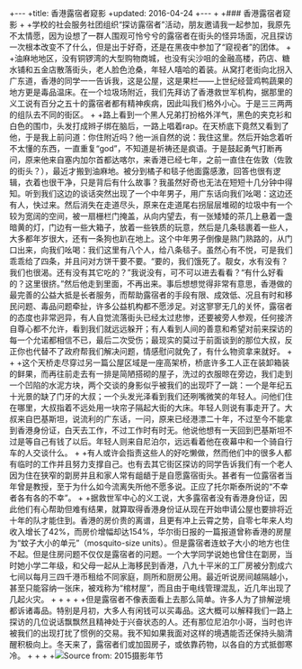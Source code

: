 +---
+title: 香港露宿者窥影
+updated: 2016-04-24
+---
+
+### 香港露宿者窥影
+
+学校的社会服务社团组织“探访露宿者”活动，朋友邀请我一起参加，我原先不太情愿，因为设想了一群人围观可怜兮兮的露宿者在街头的怪异场面，况且探访一次根本改变不了什么，但是出于好奇，还是在黑夜中参加了“窥视者”的团体。
+
+油麻地地区，没有铜锣湾的大型购物商城，也没有尖沙咀的金融高楼，药店、糖水铺和五金店散落街头，老人脸色沧桑，年轻人嘻哈的着装。从窝打老街向北拐入广东道，香港的同学一一告诉我，这是公屋，这是果栏——上世纪经营鸡鸭蔬果的地方更是毒品温床。在一个垃圾场附近，我们先拜访了香港救世军机构，据那里的义工说有百分之五十的露宿者都有精神疾病，因此叫我们格外小心。于是三三两两的组队去不同的街区。
+
+路上看到一个黑人兄弟打扮格外洋气，黑色的夹克衫和白色的围巾，头发打成辫子绑在脑后，一路上唱着rap。在天桥底下竟然又看到了他，于是我上前问道：你住附近吗？他一派自然的说：我住这里。然后开始念着听不太懂的东西，一直重复“god”，不知道是祈祷还是疯语。于是鼓起勇气打断再问，原来他来自塞内加尔首都达喀尔，来香港已经七年，之前一直住在佐敦（佐敦的街头？），最近才搬到油麻地。被分到橘子和毯子他面露感激，回答也很有逻辑，衣着也很干净，只是背后有什么故事？我虽然好奇也无法在短短十几分钟中得知。听到我们这边的谈话突然出现了一个中年男子，用广东话向我们吆喝：这边还有人，快过来。然后消失在走道尽头，原来在走道尾右拐层层堆砌的垃圾中有一个较为宽阔的空间，被一扇栅栏门掩盖，从向内望去，有一张矮矮的茶几上悬着一盏暗黄的灯，门边有一些大箱子，放着一些铁质的玩意，然后是几条毯裹着一些人，大多都年岁很大，还有一条狗也趴在地上。这个中年男子倒像是熟门熟路的，从门口出来，向我们吆喝：我们这里有八个人，给八条毯子。虽然心有不悦，可是我们乖乖给了四条，并且问对方饼干要不要。“要的，我们饿死了。靓女，水有没有？我们也很渴。还有没有其它吃的？”我说没有，可不可以进去看看？“有什么好看的？这里很挤。”然后他走到里面，不再出来。事后想想觉得非常有意思，香港做的最完善的公益大抵是长者服务，而帮助露宿者的手段有限、成效低、况且有时和移民问题、毒品问题牵扯，许多公益机构都不愿涉足。对这寥寥无几的关怀，露宿者的态度也非常迥异，有人自觉流落街头已经太过悲惨，还要被旁人参观，任何接济自尊心都不允许，看到我们就远远躲开；有人看到人间的善意和希望对前来探访的每一个允诺都相信不已，最后二次受伤；最现实的莫过于前面谈到的那位大叔，反正你也代替不了政府帮我们解决问题，情感慰问就免了，有什么物资拿来就好。
+
+
+这个天桥走尽穿过另一篇公屋区域是一座高架桥，桥底许多工人正在装卸箱装的鲜果，而再往前走去有一排是简陋搭砌的屋子，洗过的衣服晾在旁边，我们走到一个凹陷的水泥方块，两个交谈的身影似乎被我们的出现吓了一跳：一个是年纪五十光景的缺了门牙的大叔；一个头发光泽看到我们还咧嘴微笑的年轻人。问他们住在哪里，大叔指着不远处用一块帘子隔起大街的大床。年轻人则说有事走开了。大叔来自巴基斯坦，说流利的广东话，一问，原来已经港漂二十年，不过至今不能拿到香港身份证，白天去工作，不过工作时有时无。他说他想有一天回到巴基斯坦不过是等自己有钱了以后。年轻人则来自尼泊尔，远远看着他在夜幕中和一个骑自行车的人交谈什么。
+
+有人或许会指责这些人的好吃懒做，然而他们中的很多人都有临时的工作并且努力支撑自己。也有去其它街区探访的同学告诉我们有一个老人因为住在狭窄的劏房并且和家人常有龃龉于是自愿露宿街头。甚者有一位露宿者当年曾是教授，至于为什么如今流离失所他不愿多说。正应了托尔斯泰所说的“不幸者各有各的不幸”。
+
+据救世军中心的义工说，大多露宿者没有香港身份证，因此他们有心帮助但难有结果，就算取得香港身份证从现在开始申请公屋也要排将近十年的队才能住到。香港的房价贵的离谱，且更有冲上云霄之势，自零七年来人均收入增长了42%，而房价增幅却达154%，华尔街日报的一篇报道曾称香港的房屋为“蚊子大小的单元”（mosquito-size units）。但是露宿者连蚊子大小的地方也住不起。但是住房问题不仅仅是露宿者的问题。一个大学同学说她也曾住在劏房，当时她小学二年级，和父母一起从上海移民到香港，八九十平米的工厂房被分割成六七间以每月三四千港币租给不同家庭，厕所和厨房公用。最近听说房间越隔越小，甚至只能容纳一张床，被戏称为“棺材屋”，而且由于电线管理混乱，近几年出现了几起火灾。
+
+
+
+
+但是露宿者不像表面看上去那么简单。许多人为了排解逆境都诉诸毒品。特别是月初，大多人有闲钱可以买毒品。这大概可以解释我们一路上探访的几位说话飘飘然且精神处于兴奋状态的人。还有那位尼泊尔小哥，当时也许被我们的出现打扰了惯例的交易。我不知如果我面对这样的境遇能否还保持头脑清醒积极向上。冬天来了，露宿者们或加固房子，或依靠药物，以各自的方式抵御寒冷。
+
+
+
+![Source from: 2015摄影年节](https://c1.staticflickr.com/9/8596/16797042596_e7b2b22c93_b.jpg)
